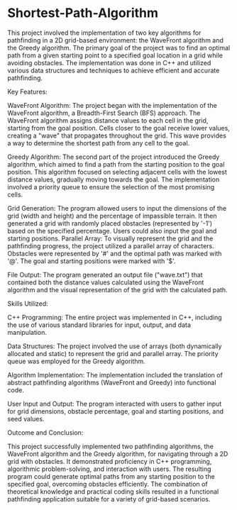# Shortest-Path-Algorithm
This project involved the implementation of two key algorithms for pathfinding in a 2D grid-based environment: the WaveFront algorithm and the Greedy algorithm. The primary goal of the project was to find an optimal path from a given starting point to a specified goal location in a grid while avoiding obstacles. The implementation was done in C++ and utilized various data structures and techniques to achieve efficient and accurate pathfinding.

Key Features:

WaveFront Algorithm: The project began with the implementation of the WaveFront algorithm, a Breadth-First Search (BFS) approach. The WaveFront algorithm assigns distance values to each cell in the grid, starting from the goal position. Cells closer to the goal receive lower values, creating a "wave" that propagates throughout the grid. This wave provides a way to determine the shortest path from any cell to the goal.

Greedy Algorithm: The second part of the project introduced the Greedy algorithm, which aimed to find a path from the starting position to the goal position. This algorithm focused on selecting adjacent cells with the lowest distance values, gradually moving towards the goal. The implementation involved a priority queue to ensure the selection of the most promising cells.

Grid Generation: The program allowed users to input the dimensions of the grid (width and height) and the percentage of impassible terrain. It then generated a grid with randomly placed obstacles (represented by '-1') based on the specified percentage. Users could also input the goal and starting positions. Parallel Array: To visually represent the grid and the pathfinding progress, the project utilized a parallel array of characters. Obstacles were represented by '#' and the optimal path was marked with '@'. The goal and starting positions were marked with '$'.

File Output: The program generated an output file ("wave.txt") that contained both the distance values calculated using the WaveFront algorithm and the visual representation of the grid with the calculated path.

Skills Utilized:

C++ Programming: The entire project was implemented in C++, including the use of various standard libraries for input, output, and data manipulation.

Data Structures: The project involved the use of arrays (both dynamically allocated and static) to represent the grid and parallel array. The priority queue was employed for the Greedy algorithm.

Algorithm Implementation: The implementation included the translation of abstract pathfinding algorithms (WaveFront and Greedy) into functional code.

User Input and Output: The program interacted with users to gather input for grid dimensions, obstacle percentage, goal and starting positions, and seed values.

Outcome and Conclusion:

This project successfully implemented two pathfinding algorithms, the WaveFront algorithm and the Greedy algorithm, for navigating through a 2D grid with obstacles. It demonstrated proficiency in C++ programming, algorithmic problem-solving, and interaction with users. The resulting program could generate optimal paths from any starting position to the specified goal, overcoming obstacles efficiently. The combination of theoretical knowledge and practical coding skills resulted in a functional pathfinding application suitable for a variety of grid-based scenarios.





